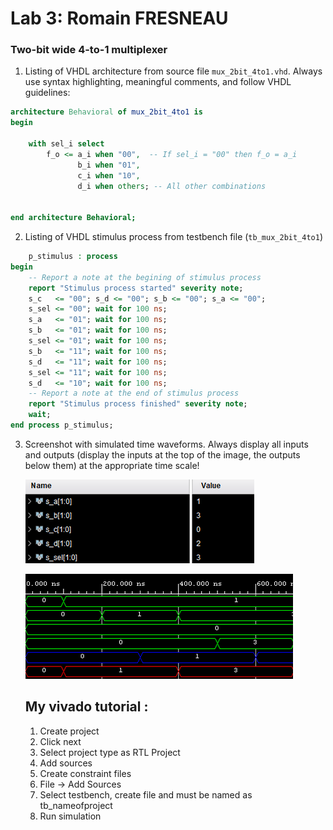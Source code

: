# Lab 3: Romain FRESNEAU

### Two-bit wide 4-to-1 multiplexer

1. Listing of VHDL architecture from source file `mux_2bit_4to1.vhd`. Always use syntax highlighting, meaningful comments, and follow VHDL guidelines:

```vhdl
architecture Behavioral of mux_2bit_4to1 is
begin

    with sel_i select
        f_o <= a_i when "00",  -- If sel_i = "00" then f_o = a_i
               b_i when "01",
               c_i when "10",
               d_i when others; -- All other combinations


end architecture Behavioral;
```

2. Listing of VHDL stimulus process from testbench file (`tb_mux_2bit_4to1`) 

```vhdl
    p_stimulus : process
begin
    -- Report a note at the begining of stimulus process
    report "Stimulus process started" severity note;
    s_c   <= "00"; s_d <= "00"; s_b <= "00"; s_a <= "00";
    s_sel <= "00"; wait for 100 ns;
    s_a   <= "01"; wait for 100 ns;
    s_b   <= "01"; wait for 100 ns;
    s_sel <= "01"; wait for 100 ns;
    s_b   <= "11"; wait for 100 ns;
    s_d   <= "11"; wait for 100 ns;
    s_sel <= "11"; wait for 100 ns;
    s_d   <= "10"; wait for 100 ns;
    -- Report a note at the end of stimulus process
    report "Stimulus process finished" severity note;
    wait;
end process p_stimulus;
```

3. Screenshot with simulated time waveforms. Always display all inputs and outputs (display the inputs at the top of the image, the outputs below them) at the appropriate time scale!

   ![your figure](Value.PNG)
   
   ![your figure](Wave.PNG)
   
   
   ## My vivado tutorial :
   1. Create project
   2. Click next
   3. Select project type as RTL Project
   4. Add sources
   5. Create constraint files
   6. File -> Add Sources
   7. Select testbench, create file and must be named as tb_nameofproject
   8. Run simulation
   
